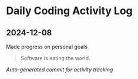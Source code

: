 # Daily Coding Activity Log

## 2024-12-08

Made progress on personal goals

> Software is eating the world.

*Auto-generated commit for activity tracking*
